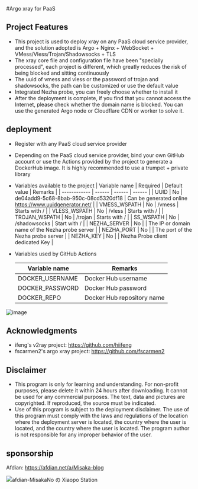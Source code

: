 #Argo xray for PaaS


## Project Features

* This project is used to deploy xray on any PaaS cloud service provider, and the solution adopted is Argo + Nginx + WebSocket + VMess/Vless/Trojan/Shadowsocks + TLS
* The xray core file and configuration file have been "specially processed", each project is different, which greatly reduces the risk of being blocked and sitting continuously
* The uuid of vmess and vless or the password of trojan and shadowsocks, the path can be customized or use the default value
* Integrated Nezha probe, you can freely choose whether to install it
* After the deployment is complete, if you find that you cannot access the Internet, please check whether the domain name is blocked. You can use the generated Argo node or Cloudflare CDN or worker to solve it.

## deployment

* Register with any PaaS cloud service provider
* Depending on the PaaS cloud service provider, bind your own GitHub account or use the Actions provided by the project to generate a DockerHub image. It is highly recommended to use a trumpet + private library
* Variables available to the project
   | Variable name | Required | Default value | Remarks |
   | ------------ | ------ | ------ | ------ |
   | UUID | No | de04add9-5c68-8bab-950c-08cd5320df18 | Can be generated online https://www.uuidgenerator.net/ |
   | VMESS_WSPATH | No | /vmess | Starts with / |
   | VLESS_WSPATH | No | /vless | Starts with / |
   | TROJAN_WSPATH | No | /trojan | Starts with / |
   | SS_WSPATH | No | /shadowsocks | Start with / |
   | NEZHA_SERVER | No | | The IP or domain name of the Nezha probe server |
   | NEZHA_PORT | No | | The port of the Nezha probe server |
   | NEZHA_KEY | No | | Nezha Probe client dedicated Key |

* Variables used by GitHub Actions

   | Variable name | Remarks |
   | ------------- | -------------- |
   |DOCKER_USERNAME|Docker Hub username|
   |DOCKER_PASSWORD|Docker Hub password|
   |DOCKER_REPO |Docker Hub repository name|

![image](https://user-images.githubusercontent.com/116990986/211692321-34df154a-320a-448f-9abe-2efab9c53550.png)

## Acknowledgments

* ifeng's v2ray project: https://github.com/hiifeng
* fscarmen2's argo xray project: https://github.com/fscarmen2

## Disclaimer

* This program is only for learning and understanding. For non-profit purposes, please delete it within 24 hours after downloading. It cannot be used for any commercial purposes. The text, data and pictures are copyrighted. If reproduced, the source must be indicated.
* Use of this program is subject to the deployment disclaimer. The use of this program must comply with the laws and regulations of the location where the deployment server is located, the country where the user is located, and the country where the user is located. The program author is not responsible for any improper behavior of the user.

## sponsorship

Afdian: https://afdian.net/a/Misaka-blog

![afdian-MisakaNo の Xiaopo Station](https://user-images.githubusercontent.com/122191366/211533469-351009fb-9ae8-4601-992a-abbf54665b68.jpg)
